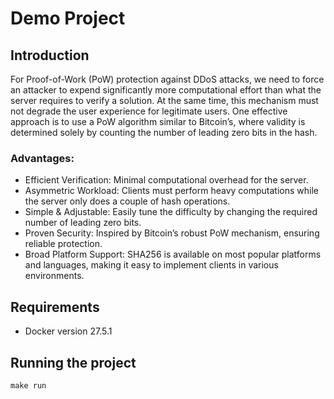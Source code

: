 # Demo Project

## Introduction
For Proof-of-Work (PoW) protection against DDoS attacks, we need to force an attacker to expend 
significantly more computational effort than what the server requires to verify a solution. 
At the same time, this mechanism must not degrade the user experience for legitimate users. 
One effective approach is to use a PoW algorithm similar to Bitcoin’s, where validity is 
determined solely by counting the number of leading zero bits in the hash.

### Advantages:
* Efficient Verification: Minimal computational overhead for the server.
* Asymmetric Workload: Clients must perform heavy computations while the server only does a couple of hash operations.
* Simple & Adjustable: Easily tune the difficulty by changing the required number of leading zero bits.
* Proven Security: Inspired by Bitcoin’s robust PoW mechanism, ensuring reliable protection.
* Broad Platform Support: SHA256 is available on most popular platforms and languages, making it easy to implement clients in various environments.

## Requirements
* Docker version 27.5.1

## Running the project

```shell
make run
```